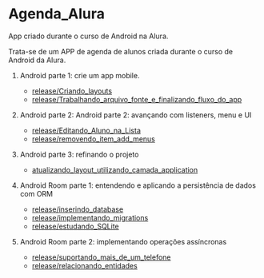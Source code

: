 # Agenda_Alura
App criado durante o curso de Android na Alura.

Trata-se de um APP de agenda de alunos criada durante o curso de Android da Alura.

  1. Android parte 1: crie um app mobile.
     - [release/Criando_layouts](https://github.com/phtrebil/Agenda_Alura/tree/release/Criando_layouts)
     - [release/Trabalhando_arquivo_fonte_e_finalizando_fluxo_do_app](https://github.com/phtrebil/Agenda_Alura/tree/release/Trabalhando_arquivo_fonte_e_finalizando_fluxo_do_app)
  
  2. Android parte 2: Android parte 2: avançando com listeners, menu e UI
     - [release/Editando_Aluno_na_Lista](https://github.com/phtrebil/Agenda_Alura/tree/release/Editando_Aluno_na_Lista)
     - [release/removendo_item_add_menus](https://github.com/phtrebil/Agenda_Alura/tree/release/removendo_item_add_menus)
    
  3. Android parte 3: refinando o projeto 

     - [atualizando_layout_utilizando_camada_application](https://github.com/phtrebil/Agenda_Alura/tree/release/atualizando_layout_utilizando_camada_application)
     
  4. Android Room parte 1: entendendo e aplicando a persistência de dados com ORM
  
     - [release/inserindo_database](https://github.com/phtrebil/Agenda_Alura/tree/release/inserindo_database)
     - [release/implementando_migrations](https://github.com/phtrebil/Agenda_Alura/tree/release/implementando_migrations)
     - [release/estudando_SQLite](https://github.com/phtrebil/Agenda_Alura/tree/release/estudando_SQLite)

  5. Android Room parte 2: implementando operações assíncronas

      - [release/suportando_mais_de_um_telefone](https://github.com/phtrebil/Agenda_Alura/tree/release/suportando_mais_de_um_telefone)
      - [release/relacionando_entidades](https://github.com/phtrebil/Agenda_Alura/tree/release/relacionando_entidades)
